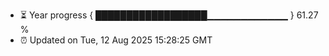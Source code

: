 - ⏳ Year progress { ██████████████████▁▁▁▁▁▁▁▁▁▁▁▁ } 61.27 %
- ⏰ Updated on Tue, 12 Aug 2025 15:28:25 GMT

